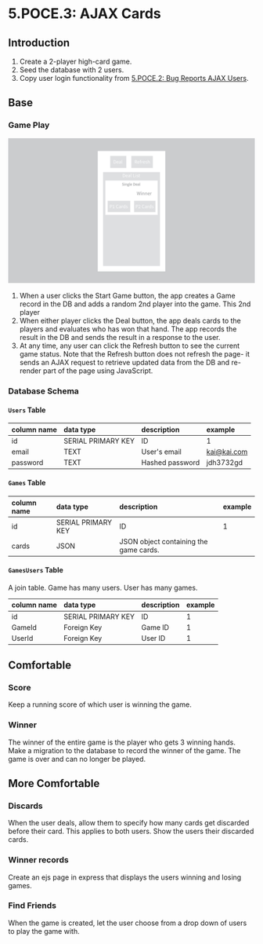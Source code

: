 # 5.POCE.3: AJAX Cards

## Introduction

1. Create a 2-player high-card game.
2. Seed the database with 2 users.
3. Copy user login functionality from [5.POCE.2: Bug Reports AJAX Users](5.poce.2-bug-reports-ajax-users.md).

## Base

### Game Play

![\(Create Game button not shown\)](../../.gitbook/assets/img_3904909d43e5-1.jpeg)

1. When a user clicks the Start Game button, the app creates a Game record in the DB and adds a random 2nd player into the game. This 2nd player 
2. When either player clicks the Deal button, the app deals cards to the players and evaluates who has won that hand. The app records the result in the DB and sends the result in a response to the user.
3. At any time, any user can click the Refresh button to see the current game status. Note that the Refresh button does not refresh the page- it sends an AJAX request to retrieve updated data from the DB and re-render part of the page using JavaScript.

### Database Schema

#### `Users` Table

| column name | data type | description | example |
| :--- | :--- | :--- | :--- |
| id | SERIAL PRIMARY KEY | ID | 1 |
| email | TEXT | User's email | kai@kai.com |
| password | TEXT | Hashed password | jdh3732gd |

#### `Games` Table

| column name | data type | description | example |
| :--- | :--- | :--- | :--- |
| id | SERIAL PRIMARY KEY | ID | 1 |
| cards | JSON | JSON object containing the game cards. |  |

#### `GamesUsers` Table

A join table. Game has many users. User has many games.

| column name | data type | description | example |
| :--- | :--- | :--- | :--- |
| id | SERIAL PRIMARY KEY | ID | 1 |
| GameId | Foreign Key | Game ID | 1 |
| UserId | Foreign Key | User ID | 1 |

## Comfortable

### Score

Keep a running score of which user is winning the game.

### Winner

The winner of the entire game is the player who gets 3 winning hands. Make a migration to the database to record the winner of the game. The game is over and can no longer be played.

## More Comfortable

### Discards

When the user deals, allow them to specify how many cards get discarded before their card. This applies to both users. Show the users their discarded cards.

### Winner records

Create an ejs page in express that displays the users winning and losing games.

### Find Friends

When the game is created, let the user choose from a drop down of users to play the game with.

